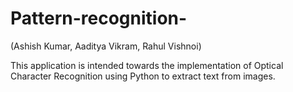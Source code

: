 # Pattern-recognition-

(Ashish Kumar, Aaditya Vikram, Rahul Vishnoi)

This application is intended towards the implementation of Optical Character Recognition using Python to extract text from images.
